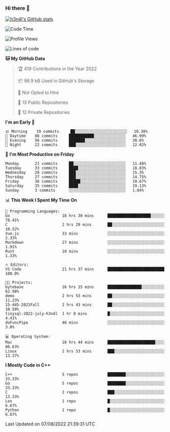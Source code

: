 ### Hi there 👋

[![h3n4l's GitHub stats](https://github-readme-stats.vercel.app/api?username=h3n4l&count_private=true&show_icons=true&theme=radical)](https://github.com/h3n4l/github-readme-stats)

<!--START_SECTION:waka-->
![Code Time](http://img.shields.io/badge/Code%20Time-550%20hrs%2057%20mins-blue)

![Profile Views](http://img.shields.io/badge/Profile%20Views-17-blue)

![Lines of code](https://img.shields.io/badge/From%20Hello%20World%20I%27ve%20Written-39%20Thousand%20lines%20of%20code-blue)

**🐱 My GitHub Data** 

> 🏆 419 Contributions in the Year 2022
 > 
> 📦 98.9 kB Used in GitHub's Storage 
 > 
> 🚫 Not Opted to Hire
 > 
> 📜 13 Public Repositories 
 > 
> 🔑 12 Private Repositories  
 > 
**I'm an Early 🐤** 

```text
🌞 Morning    19 commits     ██░░░░░░░░░░░░░░░░░░░░░░░   10.38% 
🌆 Daytime    86 commits     ███████████░░░░░░░░░░░░░░   46.99% 
🌃 Evening    56 commits     ███████░░░░░░░░░░░░░░░░░░   30.6% 
🌙 Night      22 commits     ███░░░░░░░░░░░░░░░░░░░░░░   12.02%

```
📅 **I'm Most Productive on Friday** 

```text
Monday       21 commits     ██░░░░░░░░░░░░░░░░░░░░░░░   11.48% 
Tuesday      33 commits     ████░░░░░░░░░░░░░░░░░░░░░   18.03% 
Wednesday    28 commits     ███░░░░░░░░░░░░░░░░░░░░░░   15.3% 
Thursday     27 commits     ███░░░░░░░░░░░░░░░░░░░░░░   14.75% 
Friday       36 commits     █████░░░░░░░░░░░░░░░░░░░░   19.67% 
Saturday     35 commits     ████░░░░░░░░░░░░░░░░░░░░░   19.13% 
Sunday       3 commits      ░░░░░░░░░░░░░░░░░░░░░░░░░   1.64%

```


📊 **This Week I Spent My Time On** 

```text
💬 Programming Languages: 
Go                       18 hrs 30 mins      ███████████████████░░░░░░   78.41% 
C                        2 hrs 29 mins       ██░░░░░░░░░░░░░░░░░░░░░░░   10.52% 
Vue.js                   33 mins             ░░░░░░░░░░░░░░░░░░░░░░░░░   2.33% 
Markdown                 27 mins             ░░░░░░░░░░░░░░░░░░░░░░░░░   1.91% 
Rust                     18 mins             ░░░░░░░░░░░░░░░░░░░░░░░░░   1.33%

🔥 Editors: 
VS Code                  21 hrs 37 mins      █████████████████████████   100.0%

🐱‍💻 Projects: 
bytebase                 16 hrs 15 mins      ███████████████░░░░░░░░░░   62.98% 
demo                     2 hrs 53 mins       ██░░░░░░░░░░░░░░░░░░░░░░░   11.23% 
15-445-2021Fall          2 hrs 43 mins       ██░░░░░░░░░░░░░░░░░░░░░░░   10.58% 
tinysql-2022-july-h3n4l  1 hr 8 mins         █░░░░░░░░░░░░░░░░░░░░░░░░   4.41% 
doFuncPipe               46 mins             ░░░░░░░░░░░░░░░░░░░░░░░░░   3.0%

💻 Operating System: 
Mac                      18 hrs 44 mins      █████████████████████░░░░   86.63% 
Linux                    2 hrs 53 mins       ███░░░░░░░░░░░░░░░░░░░░░░   13.37%

```

**I Mostly Code in C++** 

```text
C++                      5 repos             ████████░░░░░░░░░░░░░░░░░   33.33% 
Go                       5 repos             ████████░░░░░░░░░░░░░░░░░   33.33% 
C                        2 repos             ███░░░░░░░░░░░░░░░░░░░░░░   13.33% 
Lex                      1 repo              █░░░░░░░░░░░░░░░░░░░░░░░░   6.67% 
Python                   1 repo              █░░░░░░░░░░░░░░░░░░░░░░░░   6.67%

```



 Last Updated on 07/08/2022 21:39:31 UTC
<!--END_SECTION:waka-->

